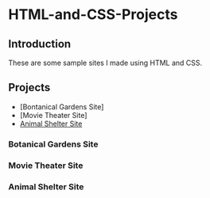 # HTML-and-CSS-Projects

## Introduction

These are some sample sites I made using HTML and CSS.

## Projects

* [Bontanical Gardens Site]
* [Movie Theater Site]
* [Animal Shelter Site](https://github.com/kb789/HTML-and-CSS-Projects/tree/main/CSS-Submission-Assignment)

### Botanical Gardens Site

### Movie Theater Site

### Animal Shelter Site


